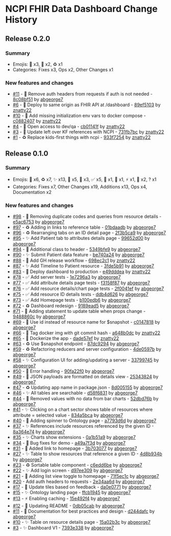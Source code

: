 # NCPI FHIR Data Dashboard Change History

## Release 0.2.0

### Summary

- Emojis: 🐛 x3, 👷 x2, ♻️ x1
- Categories: Fixes x3, Ops x2, Other Changes x1

### New features and changes

- [#11](https://github.com/ncpi-fhir/ncpi-ui-fhir-data-dashboard/pull/11) - 🐛 Remove auth headers from requests if auth is not needed - [8c08bf51](https://github.com/ncpi-fhir/ncpi-ui-fhir-data-dashboard/commit/8c08bf51837208b7278d7abac44a46a2dbaf3d89) by [abgeorge7](https://github.com/abgeorge7)
- [#6](https://github.com/ncpi-fhir/ncpi-ui-fhir-data-dashboard/pull/6) - 👷 Deploy to same origin as FHIR API at /dashboard - [89ef5103](https://github.com/ncpi-fhir/ncpi-ui-fhir-data-dashboard/commit/89ef510373dcb4e1a05050247e394fb1303f5d8e) by [znatty22](https://github.com/znatty22)
- [#10](https://github.com/ncpi-fhir/ncpi-ui-fhir-data-dashboard/pull/10) - 🐛 Add missing initialization env vars to docker compose - [c0882407](https://github.com/ncpi-fhir/ncpi-ui-fhir-data-dashboard/commit/c08824079748f32e9ac717c7b6c7ae856ddb6127) by [znatty22](https://github.com/znatty22)
- [#4](https://github.com/ncpi-fhir/ncpi-ui-fhir-data-dashboard/pull/4) - 👷 Open access to dev/qa - [cb01141f](https://github.com/ncpi-fhir/ncpi-ui-fhir-data-dashboard/commit/cb01141f6dbea3017259d3d8a666a80f2a34c55c) by [znatty22](https://github.com/znatty22)
- [#3](https://github.com/ncpi-fhir/ncpi-ui-fhir-data-dashboard/pull/3) - 🐛 Update left over KF references with NCPI - [731fb7bc](https://github.com/ncpi-fhir/ncpi-ui-fhir-data-dashboard/commit/731fb7bc64d8cf81ed945b1d04d7005cf459fc76) by [znatty22](https://github.com/znatty22)
- [#1](https://github.com/ncpi-fhir/ncpi-ui-fhir-data-dashboard/pull/1) - ♻️ Replace kids-first things with ncpi - [933f7254](https://github.com/ncpi-fhir/ncpi-ui-fhir-data-dashboard/commit/933f7254aeb12bee82f2088e59e8014dac0a5cce) by [znatty22](https://github.com/znatty22)


## Release 0.1.0

### Summary

- Emojis: 🐛 x6, ♻️ x7, ✨ x13, 💄 x5, 👷 x3, ✅ x5, 🐳 x1, 🥅 x1, ⚡️ x1, 📝 x2, ? x1
- Categories: Fixes x7, Other Changes x19, Additions x13, Ops x4, Documentation x2

### New features and changes

- [#98](https://github.com/kids-first/kf-ui-fhir-data-dashboard/pull/98) - 🐛 Removing duplicate codes and queries from resource details - [e5ac6753](https://github.com/kids-first/kf-ui-fhir-data-dashboard/commit/e5ac6753d74dbb6ba3409dadcae11afcded94506) by [abgeorge7](https://github.com/abgeorge7)
- [#97](https://github.com/kids-first/kf-ui-fhir-data-dashboard/pull/97) - ♻️ Adding in links to reference table - [01bdaadb](https://github.com/kids-first/kf-ui-fhir-data-dashboard/commit/01bdaadb833ca6bd8a3ff51428d568053f8e1dbd) by [abgeorge7](https://github.com/abgeorge7)
- [#96](https://github.com/kids-first/kf-ui-fhir-data-dashboard/pull/96) - ♻️ Rearranging tabs on an ID detail page - [2f3b5ca9](https://github.com/kids-first/kf-ui-fhir-data-dashboard/commit/2f3b5ca96ef1ead5253ba5f667dde9e63cf60969) by [abgeorge7](https://github.com/abgeorge7)
- [#95](https://github.com/kids-first/kf-ui-fhir-data-dashboard/pull/95) - ✨ Add Patient tab to attributes details page - [99652d00](https://github.com/kids-first/kf-ui-fhir-data-dashboard/commit/99652d00b02a88c8aa14436f3c2bea6187f714c3) by [abgeorge7](https://github.com/abgeorge7)
- [#94](https://github.com/kids-first/kf-ui-fhir-data-dashboard/pull/94) - 💄 Additional class to header - [5349bfe9](https://github.com/kids-first/kf-ui-fhir-data-dashboard/commit/5349bfe915ed88c26abcda5200907e7465ffc542) by [abgeorge7](https://github.com/abgeorge7)
- [#90](https://github.com/kids-first/kf-ui-fhir-data-dashboard/pull/90) - ✨ Submit Patient data feature - [be740a24](https://github.com/kids-first/kf-ui-fhir-data-dashboard/commit/be740a24e7e5e595aac420af9e5c1b4b04ce1b35) by [abgeorge7](https://github.com/abgeorge7)
- [#88](https://github.com/kids-first/kf-ui-fhir-data-dashboard/pull/88) - 👷 Add GH release workflow - [698ec2c1](https://github.com/kids-first/kf-ui-fhir-data-dashboard/commit/698ec2c13cf35062fed678101e7545a01641e5b5) by [znatty22](https://github.com/znatty22)
- [#87](https://github.com/kids-first/kf-ui-fhir-data-dashboard/pull/87) - ✨ Add Timeline to Patient resource - [3fde5b91](https://github.com/kids-first/kf-ui-fhir-data-dashboard/commit/3fde5b913a19d7e3544338d7addcbd469c6a3fee) by [abgeorge7](https://github.com/abgeorge7)
- [#83](https://github.com/kids-first/kf-ui-fhir-data-dashboard/pull/83) - 👷 Deploy dashboard to production - [e49dddea](https://github.com/kids-first/kf-ui-fhir-data-dashboard/commit/e49dddea4439abb76cd70a69b16e75d9aa259cc3) by [znatty22](https://github.com/znatty22)
- [#78](https://github.com/kids-first/kf-ui-fhir-data-dashboard/pull/78) - ✅ Add server tests - [1e7296a3](https://github.com/kids-first/kf-ui-fhir-data-dashboard/commit/1e7296a32ea79201ac3b1ce75aea40df638f3b49) by [abgeorge7](https://github.com/abgeorge7)
- [#77](https://github.com/kids-first/kf-ui-fhir-data-dashboard/pull/77) - ✅ Add attribute details page tests - [f3158f87](https://github.com/kids-first/kf-ui-fhir-data-dashboard/commit/f3158f874a3ba3e12b6d4177a4f2a94ec71e8be3) by [abgeorge7](https://github.com/abgeorge7)
- [#76](https://github.com/kids-first/kf-ui-fhir-data-dashboard/pull/76) - ✅ Add resource details/chart page tests - [2f0041ef](https://github.com/kids-first/kf-ui-fhir-data-dashboard/commit/2f0041efc6b1bdbf4458af66625eba30a743e816) by [abgeorge7](https://github.com/abgeorge7)
- [#75](https://github.com/kids-first/kf-ui-fhir-data-dashboard/pull/75) - ✅ Add resource ID details tests - [ddb4d626](https://github.com/kids-first/kf-ui-fhir-data-dashboard/commit/ddb4d626021ee6d412d9febabfafef41dc2ede1c) by [abgeorge7](https://github.com/abgeorge7)
- [#73](https://github.com/kids-first/kf-ui-fhir-data-dashboard/pull/73) - ✅ Add Homepage tests - [b100edb6](https://github.com/kids-first/kf-ui-fhir-data-dashboard/commit/b100edb68cbd0b3b60cb8e2fbe2f2a4c03819a17) by [abgeorge7](https://github.com/abgeorge7)
- [#72](https://github.com/kids-first/kf-ui-fhir-data-dashboard/pull/72) - ♻️ Dashboard redesign - [9189ead5](https://github.com/kids-first/kf-ui-fhir-data-dashboard/commit/9189ead5cc3d595979a9441e20a1b4af344571a1) by [abgeorge7](https://github.com/abgeorge7)
- [#71](https://github.com/kids-first/kf-ui-fhir-data-dashboard/pull/71) - 🐛 Adding statement to update table when props change - [9488860c](https://github.com/kids-first/kf-ui-fhir-data-dashboard/commit/9488860c1818bff47c3b89e42526c1f1ef452649) by [abgeorge7](https://github.com/abgeorge7)
- [#69](https://github.com/kids-first/kf-ui-fhir-data-dashboard/pull/69) - 🐛 Use id instead of resource name for $snapshot - [c0147818](https://github.com/kids-first/kf-ui-fhir-data-dashboard/commit/c01478188ceffaff2ab076611185b3ba23b43b1d) by [abgeorge7](https://github.com/abgeorge7)
- [#66](https://github.com/kids-first/kf-ui-fhir-data-dashboard/pull/66) - 👷 Tag docker img with git commit hash - [a648b0dc](https://github.com/kids-first/kf-ui-fhir-data-dashboard/commit/a648b0dc1c463e04e4afc826a6d015b44c5c2764) by [znatty22](https://github.com/znatty22)
- [#65](https://github.com/kids-first/kf-ui-fhir-data-dashboard/pull/65) - 🐳 Dockerize the app - [dade57ef](https://github.com/kids-first/kf-ui-fhir-data-dashboard/commit/dade57ef9de57e2ad44c6c2e7eaefa13d53ed366) by [znatty22](https://github.com/znatty22)
- [#63](https://github.com/kids-first/kf-ui-fhir-data-dashboard/pull/63) - ♻️ Use $snapshot endpoint - [87dc9294](https://github.com/kids-first/kf-ui-fhir-data-dashboard/commit/87dc92948110f953b8bc1288ac21ced348b2097a) by [abgeorge7](https://github.com/abgeorge7)
- [#59](https://github.com/kids-first/kf-ui-fhir-data-dashboard/pull/59) - ♻️ Refactoring reducers and server configuration - [4de0597b](https://github.com/kids-first/kf-ui-fhir-data-dashboard/commit/4de0597bdc770b5b063a03047109a3b8f067351c) by [abgeorge7](https://github.com/abgeorge7)
- [#58](https://github.com/kids-first/kf-ui-fhir-data-dashboard/pull/58) - ✨ Configuration UI for adding/updating a server - [33799745](https://github.com/kids-first/kf-ui-fhir-data-dashboard/commit/33799745be21cd36b2c4b302b343eae29023c668) by [abgeorge7](https://github.com/abgeorge7)
- [#50](https://github.com/kids-first/kf-ui-fhir-data-dashboard/pull/50) - 🥅 Error handling - [90fa22f0](https://github.com/kids-first/kf-ui-fhir-data-dashboard/commit/90fa22f052a3d697424af3decd63065292fb3de0) by [abgeorge7](https://github.com/abgeorge7)
- [#49](https://github.com/kids-first/kf-ui-fhir-data-dashboard/pull/49) - 💄 JSON payloads are formatted on details view - [25343824](https://github.com/kids-first/kf-ui-fhir-data-dashboard/commit/25343824a4e0834c50cac4fd84604357bcfbd6cc) by [abgeorge7](https://github.com/abgeorge7)
- [#47](https://github.com/kids-first/kf-ui-fhir-data-dashboard/pull/47) - ♻️ Updating app name in package.json - [8d005155](https://github.com/kids-first/kf-ui-fhir-data-dashboard/commit/8d005155ac0a53a06a5f12dcb5b05de462d4e200) by [abgeorge7](https://github.com/abgeorge7)
- [#46](https://github.com/kids-first/kf-ui-fhir-data-dashboard/pull/46) - ✨ All tables are searchable - [d58f6831](https://github.com/kids-first/kf-ui-fhir-data-dashboard/commit/d58f6831bce947e9f433323791fc9bff76c8d456) by [abgeorge7](https://github.com/abgeorge7)
- [#44](https://github.com/kids-first/kf-ui-fhir-data-dashboard/pull/44) - 🐛 Removed values with no data from bar charts - [52dbd76b](https://github.com/kids-first/kf-ui-fhir-data-dashboard/commit/52dbd76b8e9c13924230bfd7cf6aeb1f7678f8b8) by [abgeorge7](https://github.com/abgeorge7)
- [#41](https://github.com/kids-first/kf-ui-fhir-data-dashboard/pull/41) - ✨ Clicking on a chart sector shows table of resources where attribute = selected value - [834a5bca](https://github.com/kids-first/kf-ui-fhir-data-dashboard/commit/834a5bcae765480b2ccb1339ceab08d3e074fd79) by [abgeorge7](https://github.com/abgeorge7)
- [#40](https://github.com/kids-first/kf-ui-fhir-data-dashboard/pull/40) - 🐛 Adding spinner to Ontology page - [a7793d6d](https://github.com/kids-first/kf-ui-fhir-data-dashboard/commit/a7793d6d2fe0138ec846800bfcd73b7d20125bce) by [abgeorge7](https://github.com/abgeorge7)
- [#37](https://github.com/kids-first/kf-ui-fhir-data-dashboard/pull/37) - ✨ References include resources referenced by the given ID - [8a364e74](https://github.com/kids-first/kf-ui-fhir-data-dashboard/commit/8a364e7476f345a9953c1d394e0db5f2ae52059e) by [abgeorge7](https://github.com/abgeorge7)
- [#35](https://github.com/kids-first/kf-ui-fhir-data-dashboard/pull/35) - ✨ Charts show extensions - [0a1b51a9](https://github.com/kids-first/kf-ui-fhir-data-dashboard/commit/0a1b51a9f4c5a60954d099d9bc6555d145aab425) by [abgeorge7](https://github.com/abgeorge7)
- [#34](https://github.com/kids-first/kf-ui-fhir-data-dashboard/pull/34) - 🐛 Bug fixes for demo - [a49a7f3d](https://github.com/kids-first/kf-ui-fhir-data-dashboard/commit/a49a7f3d0b3126f760b47d81e362056618f87207) by [abgeorge7](https://github.com/abgeorge7)
- [#31](https://github.com/kids-first/kf-ui-fhir-data-dashboard/pull/31) - 💄 Added link to homepage - [3b703077](https://github.com/kids-first/kf-ui-fhir-data-dashboard/commit/3b7030771c0ccc3338ecd2d203e8d52c6feda809) by [abgeorge7](https://github.com/abgeorge7)
- [#27](https://github.com/kids-first/kf-ui-fhir-data-dashboard/pull/27) - ✨ Table to show resources that reference a given ID - [4d8b934b](https://github.com/kids-first/kf-ui-fhir-data-dashboard/commit/4d8b934b726807de95560a2235088e56bf85b02c) by [abgeorge7](https://github.com/abgeorge7)
- [#23](https://github.com/kids-first/kf-ui-fhir-data-dashboard/pull/23) - ♻️ Sortable table component - [c6edd6be](https://github.com/kids-first/kf-ui-fhir-data-dashboard/commit/c6edd6bed9a334f88a4cbedc60b4e1f12cfa491a) by [abgeorge7](https://github.com/abgeorge7)
- [#22](https://github.com/kids-first/kf-ui-fhir-data-dashboard/pull/22) - ✨ Add login screen - [d97ee309](https://github.com/kids-first/kf-ui-fhir-data-dashboard/commit/d97ee309faeb0488133072eb3dae4dc2cb08c3d0) by [abgeorge7](https://github.com/abgeorge7)
- [#21](https://github.com/kids-first/kf-ui-fhir-data-dashboard/pull/21) - 💄 Adding list view toggle to homepage - [71f5ec1c](https://github.com/kids-first/kf-ui-fhir-data-dashboard/commit/71f5ec1cf51dd8ecc88fa4072a980ab85c195942) by [abgeorge7](https://github.com/abgeorge7)
- [#20](https://github.com/kids-first/kf-ui-fhir-data-dashboard/pull/20) -  Add auth headers to requests - [2e34aa6d](https://github.com/kids-first/kf-ui-fhir-data-dashboard/commit/2e34aa6d6ae65f72b4cee6a80ff0126100973945) by [abgeorge7](https://github.com/abgeorge7)
- [#17](https://github.com/kids-first/kf-ui-fhir-data-dashboard/pull/17) - 💄 Update tiles based on feedback - [da0e0771](https://github.com/kids-first/kf-ui-fhir-data-dashboard/commit/da0e077192de6c95ad2022b942afd8500230e6be) by [abgeorge7](https://github.com/abgeorge7)
- [#15](https://github.com/kids-first/kf-ui-fhir-data-dashboard/pull/15) - ✨ Ontology landing page - [ffcb1945](https://github.com/kids-first/kf-ui-fhir-data-dashboard/commit/ffcb1945392a3ac6f52c79f5c1a2aa96fd8f2dac) by [abgeorge7](https://github.com/abgeorge7)
- [#13](https://github.com/kids-first/kf-ui-fhir-data-dashboard/pull/13) - ⚡️ Enabling caching - [15e492f4](https://github.com/kids-first/kf-ui-fhir-data-dashboard/commit/15e492f4a06b4a35acb5f4138a4d59b7cabdcbcf) by [abgeorge7](https://github.com/abgeorge7)
- [#12](https://github.com/kids-first/kf-ui-fhir-data-dashboard/pull/12) - 📝 Updating README - [0db05cab](https://github.com/kids-first/kf-ui-fhir-data-dashboard/commit/0db05caba601f9b4cb8410d665a5a7d65efdc143) by [abgeorge7](https://github.com/abgeorge7)
- [#11](https://github.com/kids-first/kf-ui-fhir-data-dashboard/pull/11) - 📝 Documentation for best practices and design - [d244dafc](https://github.com/kids-first/kf-ui-fhir-data-dashboard/commit/d244dafcc0243c83f3883588bc364f02e366e23b) by [abgeorge7](https://github.com/abgeorge7)
- [#10](https://github.com/kids-first/kf-ui-fhir-data-dashboard/pull/10) - ✨ Table on resource details page - [15a02b3c](https://github.com/kids-first/kf-ui-fhir-data-dashboard/commit/15a02b3caa836c05603bb9eecf32cf537b1bd209) by [abgeorge7](https://github.com/abgeorge7)
- [#3](https://github.com/kids-first/kf-ui-fhir-data-dashboard/pull/3) - ✨ Dashboard V1 - [7393e338](https://github.com/kids-first/kf-ui-fhir-data-dashboard/commit/7393e338b5ba04063e6620ce3ada29ffd08358d1) by [abgeorge7](https://github.com/abgeorge7)